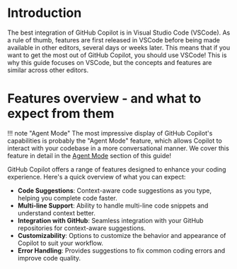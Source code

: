 # Introduction

The best integration of GitHub Copilot is in Visual Studio Code (VSCode). As a rule of thumb, features are first released in VSCode before being made available in other editors, several days or weeks later. This means that if you want to get the most out of GitHub Copilot, you should use VSCode! This is why this guide focuses on VSCode, but the concepts and features are similar across other editors.

# Features overview - and what to expect from them

!!! note "Agent Mode"
    The most impressive display of GitHub Copilot's capabilities is probably the "Agent Mode" feature, which allows Copilot to interact with your codebase in a more conversational manner. We cover this feature in detail in the [Agent Mode](/ghc-vscode/agent-mode) section of this guide!

GitHub Copilot offers a range of features designed to enhance your coding experience. Here's a quick overview of what you can expect:

- **Code Suggestions**: Context-aware code suggestions as you type, helping you complete code faster.
- **Multi-line Support**: Ability to handle multi-line code snippets and understand context better.
- **Integration with GitHub**: Seamless integration with your GitHub repositories for context-aware suggestions.
- **Customizability**: Options to customize the behavior and appearance of Copilot to suit your workflow.
- **Error Handling**: Provides suggestions to fix common coding errors and improve code quality.

